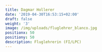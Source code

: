 ```yaml
---
title: Dagmar Hollerer
date: '2019-04-30T16:53:15+02:00'
draft: false
weight: '3'
image: /img/uploads/fluglehrer_blanco.jpg
positionx: 50
positiony: 50
description: Fluglehrerin (FI/LPC)
---
```

